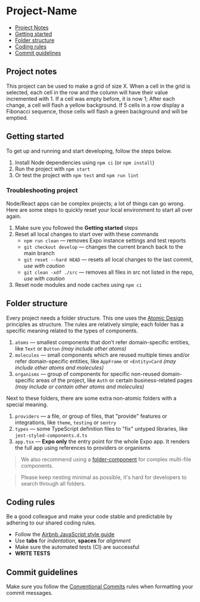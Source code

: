 # Project-Name

- [Project Notes](#markdown-header-project-notes)
- [Getting started](#markdown-header-getting-started)
- [Folder structure](#markdown-header-folder-structure)
- [Coding rules](#markdown-header-coding-rules)
- [Commit guidelines](#markdown-header-commit-guidelines)


## Project notes

This project can be used to make a grid of size X. When a cell in the grid is selected, each cell in the row and the column will have their value incremented with 1. If a cell was empty before, it is now 1; After each change, a cell will flash a yellow background. If 5 cells in a row display a Fibonacci sequence, those cells will flash a green background and will be emptied.

## Getting started

To get up and running and start developing, follow the steps below.

1. Install Node dependencies using `npm ci` (or `npm install`)
2. Run the project with `npm start`
3. Or test the project with `npm test` and `npm run lint`

### Troubleshooting project

Node/React apps can be complex projects; a lot of things can go wrong.
Here are some steps to quickly reset your local environment to start all over again.

1. Make sure you followed the **Getting started** steps
2. Reset all local changes to start over with these commands
    - `npm run clean` — removes Expo instance settings and test reports
	- `git checkout develop` — changes the current branch back to the main branch
	- `git reset --hard HEAD` — resets all local changes to the last commit, _use with caution_
	- `git clean -xdf ./src` — removes all files in src not listed in the repo, _use with caution_
3. Reset node modules and node caches using `npm ci`

## Folder structure

Every project needs a folder structure.
This one uses the [Atomic Design][link-atomic-design] principles as structure.
The rules are relatively simple; each folder has a specific meaning related to the types of components.

1. `atoms` — smallest components that don't refer domain-specific entities, like `Text` or `Button` _(may include other atoms)_
2. `molecules` — small components which are reused multiple times and/or refer domain-specific entities, like `AppFrame` or `<Entity>Card` _(may include other atoms and molecules)_
3. `organisms` — group of components for specific non-reused domain-specific areas of the project, like `Auth` or certain business-related pages _(may include or contain other atoms and molecules)_

Next to these folders, there are some extra non-atomic folders with a special meaning.

1. `providers` — a file, or group of files, that "provide" features or integrations, like `theme`, `testing` or `sentry`
2. `types` — some TypeScript definition files to "fix" untyped libraries, like `jest-styled-components.d.ts`
3. `app.tsx` — **Expo only** the entry point for the whole Expo app. It renders the full app using references to providers or organisms

> We also recommend using a [folder-component][link-folder-component] for complex multi-file components.

> Please keep nesting minimal as possible, it's hard for developers to search through all folders.


## Coding rules

Be a good colleague and make your code stable and predictable by adhering to our shared coding rules.

- Follow the [Airbnb JavaScript style guide][link-airbnb-js]
- Use **tabs** for _indentation_, **spaces** for _alignment_
- Make sure the automated tests (CI) are successful
- **WRITE TESTS**

## Commit guidelines

Make sure you follow the [Conventional Commits][link-convcomm] rules when formatting your commit messages.

[link-airbnb-js]: https://github.com/airbnb/javascript
[link-atomic-design]: https://bradfrost.com/blog/post/atomic-web-design/
[link-convcomm]: https://www.conventionalcommits.org
[link-folder-component]: https://medium.com/styled-components/component-folder-pattern-ee42df37ec68
